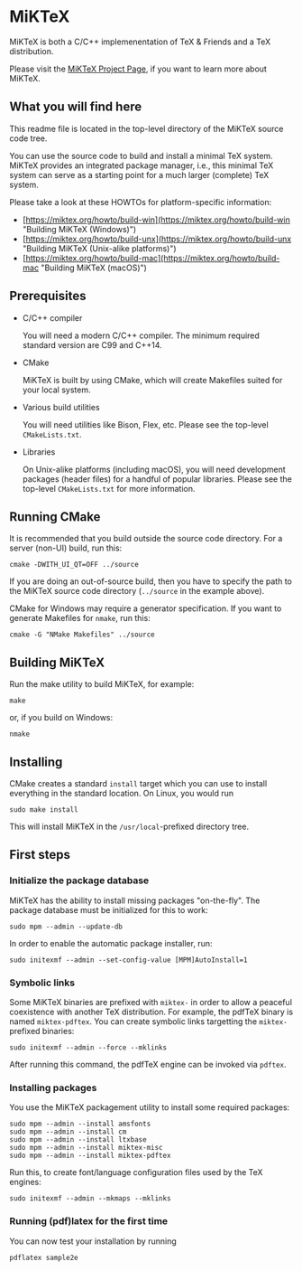 # MiKTeX

MiKTeX is both a C/C++ implemenentation of TeX & Friends and a TeX
distribution.

Please visit the [MiKTeX Project Page](https://miktex.org), if you
want to learn more about MiKTeX.

## What you will find here

This readme file is located in the top-level directory of the MiKTeX
source code tree.

You can use the source code to build and install a minimal TeX system.
MiKTeX provides an integrated package manager, i.e., this minimal TeX
system can serve as a starting point for a much larger (complete) TeX
system.

Please take a look at these HOWTOs for platform-specific information:

* [https://miktex.org/howto/build-win](https://miktex.org/howto/build-win "Building MiKTeX (Windows)")
* [https://miktex.org/howto/build-unx](https://miktex.org/howto/build-unx "Building MiKTeX (Unix-alike platforms)")
* [https://miktex.org/howto/build-mac](https://miktex.org/howto/build-mac "Building MiKTeX (macOS)")

## Prerequisites

* C/C++ compiler

  You will need a modern C/C++ compiler.  The minimum required
  standard version are C99 and C++14.

* CMake

  MiKTeX is built by using CMake, which will create Makefiles suited
  for your local system.
  
* Various build utilities

  You will need utilities like Bison, Flex, etc.  Please see the
  top-level `CMakeLists.txt`.

* Libraries

  On Unix-alike platforms (including macOS), you will need development
  packages (header files) for a handful of popular libraries.  Please
  see the top-level `CMakeLists.txt` for more information.

## Running CMake

It is recommended that you build outside the source code
directory.  For a server (non-UI) build, run this:

    cmake -DWITH_UI_QT=OFF ../source

If you are doing an out-of-source build, then you have to specify the
path to the MiKTeX source code directory (`../source` in the example
above).

CMake for Windows may require a generator specification.  If you want
to generate Makefiles for `nmake`, run this:

    cmake -G "NMake Makefiles" ../source
	
## Building MiKTeX

Run the make utility to build MiKTeX, for example:

    make

or, if you build on Windows:

    nmake

## Installing

CMake creates a standard `install` target which you can use to install
everything in the standard location.  On Linux, you would run

    sudo make install

This will install MiKTeX in the `/usr/local`-prefixed directory
tree.

## First steps

### Initialize the package database

MiKTeX has the ability to install missing packages "on-the-fly".  The
package database must be initialized for this to work:

    sudo mpm --admin --update-db

In order to enable the automatic package installer, run:

    sudo initexmf --admin --set-config-value [MPM]AutoInstall=1
   
### Symbolic links

Some MiKTeX binaries are prefixed with `miktex-` in order to allow a
peaceful coexistence with another TeX distribution.  For example, the
pdfTeX binary is named `miktex-pdftex`.  You can create symbolic links
targetting the `miktex-` prefixed binaries:

    sudo initexmf --admin --force --mklinks

After running this command, the pdfTeX engine can be invoked via `pdftex`.

### Installing packages

You use the MiKTeX packagement utility to install some required
packages:

    sudo mpm --admin --install amsfonts
    sudo mpm --admin --install cm
    sudo mpm --admin --install ltxbase
    sudo mpm --admin --install miktex-misc
    sudo mpm --admin --install miktex-pdftex

Run this, to create font/language configuration files used by the TeX engines:

    sudo initexmf --admin --mkmaps --mklinks
   
### Running (pdf)latex for the first time

You can now test your installation by running

    pdflatex sample2e
